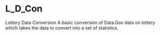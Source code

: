# L_D_Con
Lottery Data Conversion
A basic conversion of Data.Gov data on lottery which takes the data to convert into a set of statistics.

